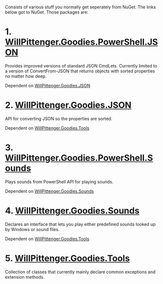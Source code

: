 Consists of various stuff you normally get seperately from NuGet.  The links below got to NuGet.  Those packages are:

# 1. [WillPittenger.Goodies.PowerShell.JSON](https://www.nuget.org/packages/WillPittenger.Goodies.PowerShell.JSON/)
Provides improved versions of standard JSON CmdLets.  Currently limited to a version of ConvertFrom-JSON that returns objects with sorted properties no matter how deep.

Dependent on [WillPittenger.Goodies.JSON](https://www.nuget.org/packages/WillPittenger.Goodies.JSON/)
  
# 2. [WillPittenger.Goodies.JSON](https://www.nuget.org/packages/WillPittenger.Goodies.JSON/)
API for converting JSON so the properties are sorted.

Dependent on [WillPittenger.Goodies.Tools](https://www.nuget.org/packages/WillPittenger.Goodies.Tools/)

# 3. [WillPittenger.Goodies.PowerShell.Sounds](https://www.nuget.org/packages/WillPittenger.Goodies.PowerShell.Sounds/)
Plays sounds from PowerShell API for playing sounds.

Dependent on [WillPittenger.Goodies.Sounds](https://www.nuget.org/packages/WillPittenger.Goodies.Sounds/)

# 4. [WillPittenger.Goodies.Sounds](https://www.nuget.org/packages/WillPittenger.Goodies.Sounds/)
Declares an interface that lets you play either predefined sounds looked up by Windows or sound files.

Dependent on [WillPittenger.Goodies.Tools](https://www.nuget.org/packages/WillPittenger.Goodies.Tools/)

# 5. [WillPittenger.Goodies.Tools](https://www.nuget.org/packages/WillPittenger.Goodies.Tools/)
Collection of classes that currently mainly declare common exceptions and extension methods.
